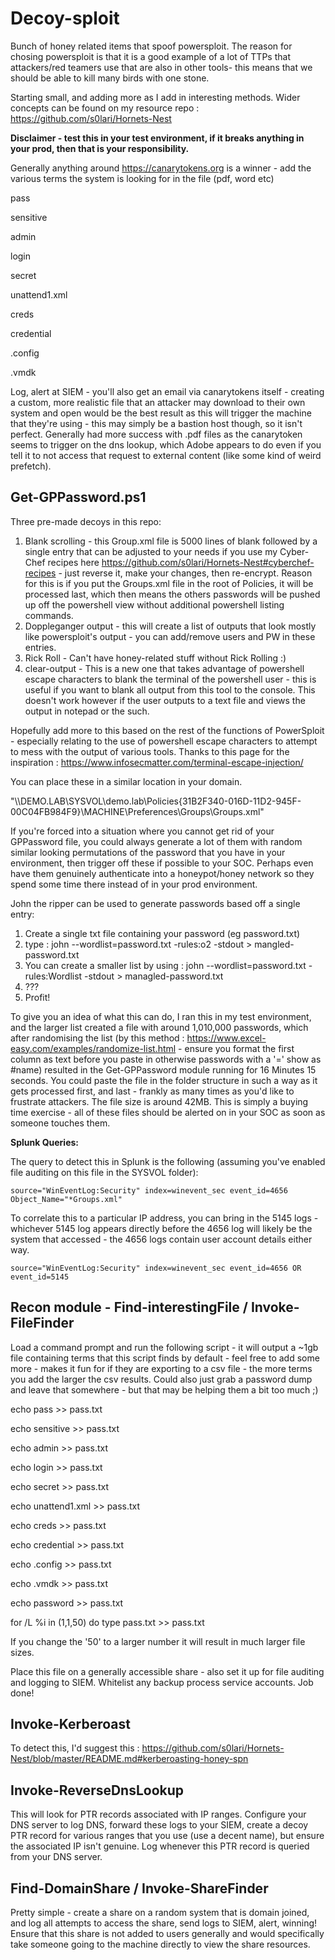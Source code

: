 # Decoy-sploit
Bunch of honey related items that spoof powersploit. The reason for chosing powersploit is that it is a good example of a lot of TTPs that attackers/red teamers use that are also in other tools- this means that we should be able to kill many birds with one stone.

Starting small, and adding more as I add in interesting methods. Wider concepts can be found on my resource repo : https://github.com/s0lari/Hornets-Nest

**Disclaimer - test this in your test environment, if it breaks anything in your prod, then that is your responsibility.**

Generally anything around https://canarytokens.org is a winner - add the various terms the system is looking for in the file (pdf, word etc)


pass

sensitive

admin

login

secret

unattend1.xml

creds

credential

.config

.vmdk

Log, alert at SIEM - you'll also get an email via canarytokens itself - creating a custom, more realistic file that an attacker may download to their own system and open would be the best result as this will trigger the machine that they're using - this may simply be a bastion host though, so it isn't perfect. Generally had more success with .pdf files as the canarytoken seems to trigger on the dns lookup, which Adobe appears to do even if you tell it to not access that request to external content (like some kind of weird prefetch).


## Get-GPPassword.ps1

Three pre-made decoys in this repo:

1) Blank scrolling - this Group.xml file is 5000 lines of blank followed by a single entry that can be adjusted to your needs if you use my Cyber-Chef recipes here https://github.com/s0lari/Hornets-Nest#cyberchef-recipes - just reverse it, make your changes, then re-encrypt. Reason for this is if you put the Groups.xml file in the root of Policies, it will be processed last, which then means the others passwords will be pushed up off the powershell view without additional powershell listing commands.
2) Doppleganger output - this will create a list of outputs that look mostly like powersploit's output - you can add/remove users and PW in these entries.
3) Rick Roll - Can't have honey-related stuff without Rick Rolling :) 
4) clear-output - This is a new one that takes advantage of powershell escape characters to blank the terminal of the powershell user - this is useful if you want to blank all output from this tool to the console. This doesn't work however if the user outputs to a text file and views the output in notepad or the such. 

Hopefully add more to this based on the rest of the functions of PowerSploit - especially relating to the use of powershell escape characters to attempt to mess with the output of various tools. Thanks to this page for the inspiration : https://www.infosecmatter.com/terminal-escape-injection/

You can place these in a similar location in your domain. 

"\\\DEMO.LAB\SYSVOL\demo.lab\Policies\{31B2F340-016D-11D2-945F-00C04FB984F9}\MACHINE\Preferences\Groups\Groups.xml"

If you're forced into a situation where you cannot get rid of your GPPassword file, you could always generate a lot of them with random similar looking permutations of the password that you have in your environment, then trigger off these if possible to your SOC. Perhaps even have them genuinely authenticate into a honeypot/honey network so they spend some time there instead of in your prod environment.

John the ripper can be used to generate passwords based off a single entry:

1) Create a single txt file containing your password (eg password.txt)
2) type : john --wordlist=password.txt -rules:o2 -stdout > mangled-password.txt
3) You can create a smaller list by using : john --wordlist=password.txt -rules:Wordlist -stdout > managled-password.txt
4) ???
5) Profit!

To give you an idea of what this can do, I ran this in my test environment, and the larger list created a file with around 1,010,000 passwords, which after randomising the list (by this method : https://www.excel-easy.com/examples/randomize-list.html - ensure you format the first column as text before you paste in otherwise passwords with a '=' show as #name) resulted in the Get-GPPassword module running for 16 Minutes 15 seconds. You could paste the file in the folder structure in such a way as it gets processed first, and last - frankly as many times as you'd like to frustrate attackers. The file size is around 42MB. This is simply a buying time exercise - all of these files should be alerted on in your SOC as soon as someone touches them.

**Splunk Queries:**

The query to detect this in Splunk is the following (assuming you've enabled file auditing on this file in the SYSVOL folder):

```
source="WinEventLog:Security" index=winevent_sec event_id=4656  Object_Name="*Groups.xml"
```
To correlate this to a particular IP address, you can bring in the 5145 logs - whichever 5145 log appears directly before the 4656 log will likely be the system that accessed - the 4656 logs contain user account details either way.
```
source="WinEventLog:Security" index=winevent_sec event_id=4656 OR event_id=5145
```

## Recon module - Find-interestingFile / Invoke-FileFinder

Load a command prompt and run the following script - it will output a ~1gb file containing terms that this script finds by default - feel free to add some more - makes it fun for if they are exporting to a csv file - the more terms you add the larger the csv results. Could also just grab a password dump and leave that somewhere - but that may be helping them a bit too much ;) 

echo pass >> pass.txt

echo sensitive >> pass.txt

echo admin >> pass.txt

echo login >> pass.txt

echo secret >> pass.txt

echo unattend1.xml >> pass.txt

echo creds >> pass.txt

echo credential >> pass.txt

echo .config >> pass.txt

echo .vmdk >> pass.txt

echo password >> pass.txt

for /L %i in (1,1,50) do type pass.txt >> pass.txt

If you change the '50' to a larger number it will result in much larger file sizes.

Place this file on a generally accessible share - also set it up for file auditing and logging to SIEM. Whitelist any backup process service accounts. Job done!

## Invoke-Kerberoast

To detect this, I'd suggest this : https://github.com/s0lari/Hornets-Nest/blob/master/README.md#kerberoasting-honey-spn

## Invoke-ReverseDnsLookup

This will look for PTR records associated with IP ranges. Configure your DNS server to log DNS, forward these logs to your SIEM, create a decoy PTR record for various ranges that you use (use a decent name), but ensure the associated IP isn't genuine. Log whenever this PTR record is queried from your DNS server.

## Find-DomainShare / Invoke-ShareFinder

Pretty simple - create a share on a random system that is domain joined, and log all attempts to access the share, send logs to SIEM, alert, winning! Ensure that this share is not added to users generally and would specifically take someone going to the machine directly to view the share resources.
